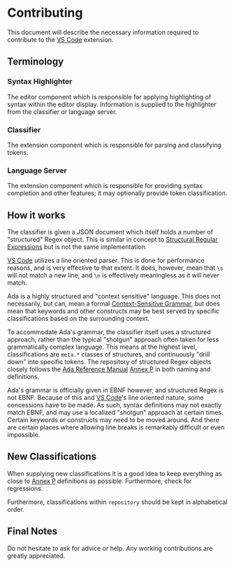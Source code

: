 # Contributing

This document will describe the necessary information required to contribute to the [VS Code](https://code.visualstudio.com/) extension.

## Terminology

### Syntax Highlighter

The editor component which is responsible for applying highlighting of syntax within the editor display. Information is supplied to the highlighter from the classifier or language server.

### Classifier

The extension component which is responsible for parsing and classifying tokens.

### Language Server

The extension component which is responsible for providing syntax completion and other features; it may optionally provide token classification.

## How it works

The classifier is given a JSON document which itself holds a number of "structured" Regex object. This is similar in concept to [Structural Regular Expressions](http://doc.cat-v.org/bell_labs/structural_regexps/se.pdf) but is not the same implementation.

[VS Code](https://code.visualstudio.com/) utilizes a line oriented parser. This is done for performance reasons, and is very effective to that extent. It does, however, mean that `\s` will not match a new line, and `\n` is effectively meaningless as it will never match.

Ada is a highly structured and "context sensitive" language. This does not necessarily, but can, mean a formal [Context-Sensitive Grammar](https://en.wikipedia.org/wiki/Context-sensitive_grammar), but does mean that keywords and other constructs may be best served by specific classifications based on the surrounding context.

To accommodate Ada's grammar, the classifier itself uses a structured approach, rather than the typical "shotgun" approach often taken for less grammatically complex language. This means at the highest level, classifications are `meta.*` classes of structures, and continuously "drill down" into specific tokens. The repository of structured Regex objects closely follows the [Ada Reference Manual](http://ada-auth.org/standards/rm12_w_tc1/html/RM-TOC.html) [Annex P](http://ada-auth.org/standards/rm12_w_tc1/html/RM-P.html) in both naming and definitions.

Ada's grammar is officially given in EBNF however, and structured Regex is not EBNF. Because of this and [VS Code](https://code.visualstudio.com/)'s line oriented nature, some concessions have to be made. As such, syntax definitions may not exactly match EBNF, and may use a localized "shotgun" approach at certain times. Certain keywords or constructs may need to be moved around. And there are certain places where allowing line breaks is remarkably difficult or even impossible.

## New Classifications

When supplying new classifications it is a good idea to keep everything as close to [Annex P](http://ada-auth.org/standards/rm12_w_tc1/html/RM-P.html) definitions as possible. Furthermore, check for regressions.

Furthermore, classifications within `repository` should be kept in alphabetical order.

## Final Notes

Do not hesitate to ask for advice or help. *Any* working contributions are greatly appreciated.
